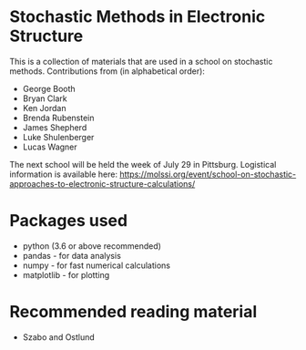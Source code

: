 # Stochastic Methods in Electronic Structure

This is a collection of materials that are used in a school on stochastic methods. Contributions from (in alphabetical order):

 * George Booth
 * Bryan Clark
 * Ken Jordan
 * Brenda Rubenstein
 * James Shepherd
 * Luke Shulenberger
 * Lucas Wagner

The next school will be held the week of July 29 in Pittsburg. Logistical information is available here:
https://molssi.org/event/school-on-stochastic-approaches-to-electronic-structure-calculations/

# Packages used

 * python (3.6 or above recommended)
 * pandas - for data analysis
 * numpy - for fast numerical calculations
 * matplotlib - for plotting

# Recommended reading material

 * Szabo and Ostlund
